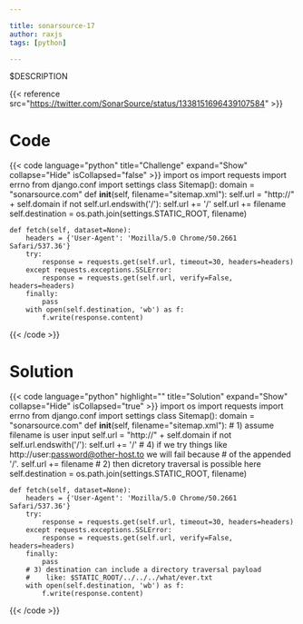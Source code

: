 ```yaml
---

title: sonarsource-17
author: raxjs
tags: [python]

---
```


$DESCRIPTION

<!--more-->
{{< reference src="https://twitter.com/SonarSource/status/1338151696439107584" >}}

# Code
{{< code language="python"  title="Challenge" expand="Show" collapse="Hide" isCollapsed="false" >}}
import os
import requests
import errno
from django.conf import settings
class Sitemap():
    domain = "sonarsource.com"
    def __init__(self, filename="sitemap.xml"):
	self.url = "http://" + self.domain
        if not self.url.endswith('/'):
            self.url += '/'
        self.url += filename
        self.destination = os.path.join(settings.STATIC_ROOT, filename)
	
    def fetch(self, dataset=None):
        headers = {'User-Agent': 'Mozilla/5.0 Chrome/50.2661 Safari/537.36'}
        try:
            response = requests.get(self.url, timeout=30, headers=headers)
        except requests.exceptions.SSLError:
            response = requests.get(self.url, verify=False, headers=headers)
        finally:
            pass
        with open(self.destination, 'wb') as f:
            f.write(response.content)

{{< /code >}}

# Solution
{{< code language="python" highlight="" title="Solution" expand="Show" collapse="Hide" isCollapsed="true" >}}
import os
import requests
import errno
from django.conf import settings
class Sitemap():
    domain = "sonarsource.com"
    def __init__(self, filename="sitemap.xml"):
        # 1) assume filename is user input
	self.url = "http://" + self.domain
        if not self.url.endswith('/'):
            self.url += '/'
        # 4) if we try things like http://user:password@other-host.to we will fail because
        #    of the appended '/'.
        self.url += filename
        # 2) then dicretory traversal is possible here
        self.destination = os.path.join(settings.STATIC_ROOT, filename)
	
    def fetch(self, dataset=None):
        headers = {'User-Agent': 'Mozilla/5.0 Chrome/50.2661 Safari/537.36'}
        try:
            response = requests.get(self.url, timeout=30, headers=headers)
        except requests.exceptions.SSLError:
            response = requests.get(self.url, verify=False, headers=headers)
        finally:
            pass
        # 3) destination can include a directory traversal payload
        #    like: $STATIC_ROOT/../../../what/ever.txt
        with open(self.destination, 'wb') as f:
            f.write(response.content)

{{< /code >}}